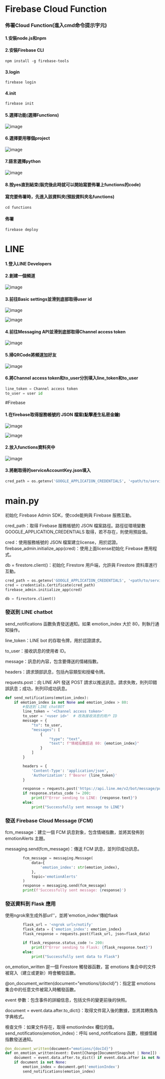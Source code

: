 # Firebase Cloud Function
### 佈署Cloud Function(進入cmd命令提示字元)
#### 1.安裝node.js和npm
#### 2.安裝Firebase CLI
```
npm install -g firebase-tools
```
#### 3.login
```
firebase login
```
#### 4.init
```
firebase init
```
#### 5.選擇功能(選擇Functions)
![image](README_image/choose_functions.png)
#### 6.選擇要用哪個project
![image](README_image/choose_project.png)
#### 7.語言選擇python
![image](README_image/choose_language.png)
#### 8.按yes直到結束(裝完後此時就可以開始寫要佈署上functions的code)
#### 寫完要佈署時，先進入該資料夾(預設資料夾名functions)
```
cd functions
```
#### 佈署
```
firebase deploy
```
# LINE
#### 1.登入LINE Developers
#### 2.創建一個頻道
![image](README_image/channels.png)
#### 3.前往Basic settings並滑到底部取得user id
![image](README_image/basic_settings.png)

![image](README_image/user_id.png)
#### 4.前往Messaging API並滑到底部取得Channel access token
![image](README_image/channel_access_token.png)
#### 5.掃QRCode將頻道加好友
![image](README_image/QRCode.png)
#### 6.將Channel access token和to_user分別填入line_token和to_user
```python
line_token = Channel access token
to_user = user id
```
#Firebase
#### 1.在firebase取得服務帳號的 JSON 檔案(點擊產生私密金鑰)
![image](README_image/service_account.png)

![image](README_image/service_account_2.png)
#### 2.放入functions資料夾中
![image](README_image/folder.png)
#### 3.將剛取得的serviceAccountKey.json填入
```python
cred_path = os.getenv('GOOGLE_APPLICATION_CREDENTIALS', '<path/to/serviceAccountKey.json>')
```
# main.py
初始化 Firebase Admin SDK，使code能夠與 Firebase 服務互動。

cred_path：取得 Firebase 服務帳號的 JSON 檔案路徑。路徑從環境變數 GOOGLE_APPLICATION_CREDENTIALS 取得，若不存在，則使用預設值。

cred：使用服務帳號的 JSON 檔案建立license，用於認證。 firebase_admin.initialize_app(cred)：使用上面license初始化 Firebase 應用程式。

db = firestore.client()：初始化 Firestore 用戶端，允許與 Firestore 資料庫進行互動。
```python
cred_path = os.getenv('GOOGLE_APPLICATION_CREDENTIALS', '<path/to/serviceAccountKey.json>')
cred = credentials.Certificate(cred_path)
firebase_admin.initialize_app(cred)

db = firestore.client()
```
### 發送到 LINE chatbot
send_notifications 函數負責發送通知。如果 emotion_index 大於 80，則執行通知操作。
 
line_token：LINE bot 的存取令牌，用於認證請求。

to_user：接收訊息的使用者 ID。

message：訊息的內容，包含要傳送的情緒指數。

headers：請求頭部訊息，包括內容類型和授權令牌。

requests.post：向 LINE API 發送 POST 請求以推送訊息。請求失敗，則列印錯誤訊息；成功，則列印成功訊息。
```python
def send_notifications(emotion_index):
    if emotion_index is not None and emotion_index > 80:
        #發送到 LINE chatBOT
        line_token = '<Channel access token>'
        to_user = '<user id>'  # 改為接收消息的用户 ID
        message = {
            "to": to_user,
            "messages": [
                {
                    "type": "text",
                    "text": f"情緒指數超過 80: {emotion_index}"
                }
            ]
        }

        headers = {
            'Content-Type': 'application/json',
            'Authorization': f'Bearer {line_token}'             
        }

        response = requests.post('https://api.line.me/v2/bot/message/push', json=message, headers=headers)
        if response.status_code != 200:
            print(f"Error sending to LINE: {response.text}")
        else:
            print("Successfully sent message to LINE")
```
### 發送 Firebase Cloud Message (FCM)
fcm_message：建立一個 FCM 訊息對象，包含情緒指數，並將其發佈到 emotionAlerts 主題。

messaging.send(fcm_message)：傳送 FCM 訊息，並列印成功訊息。
```python
        fcm_message = messaging.Message(
            data={
                'emotion_index': str(emotion_index),
            },            
            topic='emotionAlerts'
        )
        response = messaging.send(fcm_message)
        print(f'Successfully sent message: {response}')
```
### 發送資料到 Flask 應用
使用ngrok來生成外部url'<ngrok url>'，並將'emotion_index'傳給flask
```python
        flask_url = '<ngrok url>/notify'
        flask_data = {'emotion_index': emotion_index}
        flask_response = requests.post(flask_url, json=flask_data)

        if flask_response.status_code != 200:
            print(f"Error sending to Flask: {flask_response.text}")
        else:
            print("Successfully sent data to Flask")
```
on_emotion_written 是一個 Firestore 觸發器函數，當 emotions 集合中的文件被寫入（建立或更新）時會觸發函數。

@on_document_written(document="emotions/{docId}")：指定當 emotions 集合中的任意文件被寫入時觸發函數。 

event 參數：包含事件的詳細信息，包括文件的變更前後的快照。

document = event.data.after.to_dict()：取得文件寫入後的數據，並將其轉換為字典格式。

檢查文件：如果文件存在，取得 emotionIndex 欄位的值。 send_notifications(emotion_index)：呼叫 send_notifications 函數，根據情緒指數發送通知。
```python
@on_document_written(document="emotions/{docId}")
def on_emotion_written(event: Event[Change[DocumentSnapshot | None]]) -> None:
    document = event.data.after.to_dict() if event.data.after is not None else None
    if document is not None:
        emotion_index = document.get('emotionIndex')
        send_notifications(emotion_index)
```
